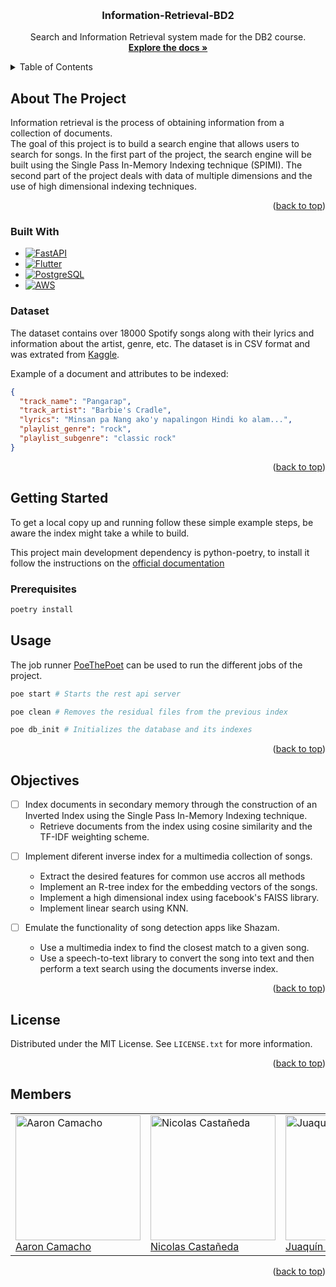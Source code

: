 <!-- Improved compatibility of back to top link -->

<a name="readme-top"></a>

<!-- PROJECT SHIELDS -->
<!-- [![displayed text][displayed image url]][link url] -->

<!-- PROJECT LOGO -->
<br />
<div align="center">

<h3 align="center">Information-Retrieval-BD2</h3>

<p align="center">
    Search and Information Retrieval system made for the DB2 course.
    <br />
    <a href="https://github.com/Enriquefft/Information-Retrieval-BD2/wiki"><strong>Explore the docs »</strong></a>
    <br />
  </p>
</div>

<!-- TABLE OF CONTENTS -->
<details>
  <summary>Table of Contents</summary>
  <ol>
    <li>
      <a href="#about-the-project">About The Project</a>
      <ul>
        <li><a href="#built-with">Built With</a></li>
      </ul>
    </li>
    <li>
      <a href="#getting-started">Getting Started</a>
      <ul>
        <li><a href="#prerequisites">Prerequisites</a></li>
        <li><a href="#installation">Installation</a></li>
      </ul>
    </li>
    <li><a href="#usage">Usage</a></li>
    <li><a href="#roadmap">Roadmap</a></li>
    <li><a href="#contributing">Contributing</a></li>
    <li><a href="#license">License</a></li>
    <li><a href="#contact">Contact</a></li>
    <li><a href="#acknowledgments">Acknowledgments</a></li>
  </ol>
</details>

## About The Project

Information retrieval is the process of obtaining information from a collection
of documents.\
The goal of this project is to build a search engine that allows users to search
for songs. In the first part of the project, the search engine will be built
using the Single Pass In-Memory Indexing technique (SPIMI). The second part of
the project deals with data of multiple dimensions and the use of high
dimensional indexing techniques.

<p align="right">(<a href="#readme-top">back to top</a>)</p>

### Built With

- [![FastAPI][FastAPI]][FastAPI-url]
- [![Flutter][Flutter]][Futter-url]
- [![PostgreSQL][PostgreSQL]][PostgreSQL-url]
- [![AWS][AWS]][AWS-url]

### Dataset

The dataset contains over 18000 Spotify songs along with their lyrics and
information about the artist, genre, etc. The dataset is in CSV format and was
extrated from
[Kaggle](https://www.kaggle.com/imuhammad/audio-features-and-lyrics-of-spotify-songs).

Example of a document and attributes to be indexed:

```json
{
  "track_name": "Pangarap",
  "track_artist": "Barbie's Cradle",
  "lyrics": "Minsan pa Nang ako'y napalingon Hindi ko alam...",
  "playlist_genre": "rock",
  "playlist_subgenre": "classic rock"
}
```

<p align="right">(<a href="#readme-top">back to top</a>)</p>

<!-- GETTING STARTED -->

## Getting Started

To get a local copy up and running follow these simple example steps, be aware
the index might take a while to build.

This project main development dependency is python-poetry, to install it follow
the instructions on the
[official documentation](https://python-poetry.org/docs/#installation)

### Prerequisites

```sh
poetry install
```

<!-- USAGE EXAMPLES -->

## Usage

<!-- poe the poet-->

The job runner [PoeThePoet](https://poethepoet.natn.io/) can be used to run the
different jobs of the project.

```sh
poe start # Starts the rest api server
```

```sh
poe clean # Removes the residual files from the previous index
```

```sh
poe db_init # Initializes the database and its indexes
```

<p align="right">(<a href="#readme-top">back to top</a>)</p>

<!-- OBJECTIVES -->

## Objectives

- [ ] Index documents in secondary memory through the construction of an
      Inverted Index using the Single Pass In-Memory Indexing technique.
  - Retrieve documents from the index using cosine similarity and the TF-IDF
    weighting scheme.

<!-- Sound -->

- [ ] Implement diferent inverse index for a multimedia collection of songs.

  - Extract the desired features for common use accros all methods
  - Implement an R-tree index for the embedding vectors of the songs.
  - Implement a high dimensional index using facebook's FAISS library.
  - Implement linear search using KNN.

- [ ] Emulate the functionality of song detection apps like Shazam.
  - Use a multimedia index to find the closest match to a given song.
  - Use a speech-to-text library to convert the song into text and then perform
    a text search using the documents inverse index.

<p align="right">(<a href="#readme-top">back to top</a>)</p>



## License

Distributed under the MIT License. See `LICENSE.txt` for more information.

<p align="right">(<a href="#readme-top">back to top</a>)</p>

<!-- MEMBERS -->

## Members

<table>
 <tr>
   <td>
     <img src="https://avatars.githubusercontent.com/u/102536323?s=400&v=4" alt="Aaron Camacho" width="200"/>
     <br/>
     <a href="https://github.com/AaronCS25">Aaron Camacho</a>
   </td>
   <td>
     <img src="https://avatars.githubusercontent.com/u/102196795?v=4" alt="Nicolas Castañeda" width="200"/>
     <br/>
     <a href="https://github.com/nicolas-castaneda">Nicolas Castañeda</a>
   </td>
   <td>
     <img src="https://avatars.githubusercontent.com/u/83974317?v=4" alt="Juaquín Remon" width="200"/>
     <br/>
     <a href="https://github.com/juaquin456">Juaquín Remon</a>
   </td>
   <td>
     <img src="https://avatars.githubusercontent.com/u/60308719?v=4" alt="Enrique Flores" width="200"/>
     <br/>
     <a href="https://github.com/Usuario_Autor_4">Enrique Flores</a>
   </td>
   <td>
     <img src="https://avatars.githubusercontent.com/u/83974266?s=400&u=f9e6664839a841ae781d3932ca156316ab35ea03&v=4" alt="Renato Cernades" width="200"/>
     <br/>
     <a href="https://github.com/RenatoCernades0107">Renato Cernades</a>
   </td>
 </tr>
</table>

<p align="right">(<a href="#readme-top">back to top</a>)</p>

<!-- MARKDOWN LINKS & IMAGES -->
<!-- https://www.markdownguide.org/basic-syntax/#reference-style-links -->

[license-shield]: https://img.shields.io/github/license/github_username/repo_name.svg?style=for-the-badge
[license-url]: https://github.com/github_username/repo_name/blob/master/LICENSE.txt
[product-screenshot]: images/screenshot.png

<!-- Technologies -->

[FastAPI]: https://img.shields.io/badge/FastAPI-005571?style=for-the-badge&logo=fastapi
[FastAPI-url]: https://fastapi.tiangolo.com/
[Flutter]: https://img.shields.io/badge/Flutter-%2302569B.svg?style=for-the-badge&logo=Flutter&logoColor=white
[Futter-url]: https://flutter.dev/
[PostgreSQL]: https://img.shields.io/badge/PostgreSQL-316192?style=for-the-badge&logo=postgresql&logoColor=white
[PostgreSQL-url]: https://www.postgresql.org/
[AWS]: https://img.shields.io/badge/AWS-%23FF9900.svg?style=for-the-badge&logo=amazon-aws&logoColor=white
[AWS-url]: https://aws.amazon.com/

